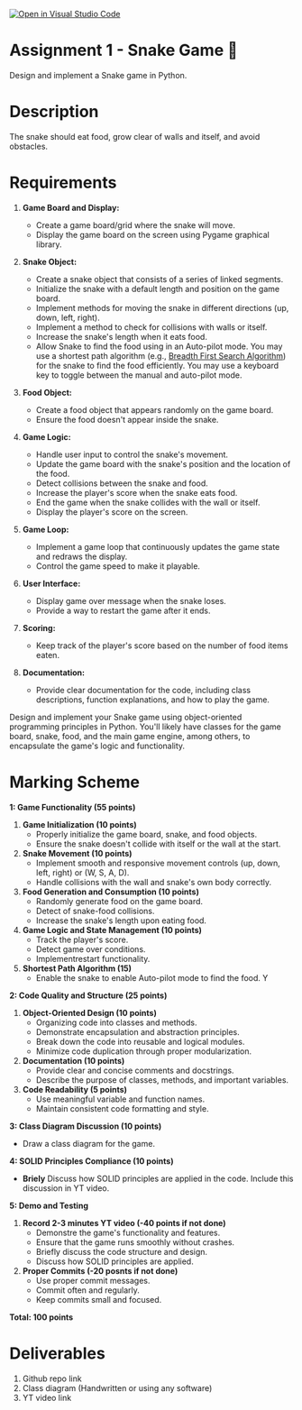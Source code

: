 [![Open in Visual Studio Code](https://classroom.github.com/assets/open-in-vscode-718a45dd9cf7e7f842a935f5ebbe5719a5e09af4491e668f4dbf3b35d5cca122.svg)](https://classroom.github.com/online_ide?assignment_repo_id=12046286&assignment_repo_type=AssignmentRepo)
# Assignment 1 - Snake Game 🐍
Design and implement a Snake game in Python.


# Description
The snake should eat food, grow clear of walls and itself, and avoid obstacles. 


# Requirements
1. **Game Board and Display:**
   - Create a game board/grid where the snake will move.
   - Display the game board on the screen using Pygame graphical library.

1. **Snake Object:**
   - Create a snake object that consists of a series of linked segments.
   - Initialize the snake with a default length and position on the game board.
   - Implement methods for moving the snake in different directions (up, down, left, right).
   - Implement a method to check for collisions with walls or itself.
   - Increase the snake's length when it eats food.
   - Allow Snake to find the food using in an Auto-pilot mode. You may use a shortest path algorithm (e.g., [Breadth First Search Algorithm](https://www.youtube.com/watch?v=oDqjPvD54Ss&t=0s)) for the snake to find the food efficiently. You may use a keyboard key to toggle between the manual and auto-pilot mode.

1. **Food Object:**
   - Create a food object that appears randomly on the game board.
   - Ensure the food doesn't appear inside the snake.

1. **Game Logic:**
   - Handle user input to control the snake's movement.
   - Update the game board with the snake's position and the location of the food.
   - Detect collisions between the snake and food.
   - Increase the player's score when the snake eats food.
   - End the game when the snake collides with the wall or itself.
   - Display the player's score on the screen.

1. **Game Loop:**
   - Implement a game loop that continuously updates the game state and redraws the display.
   - Control the game speed to make it playable.

1. **User Interface:**
   - Display game over message when the snake loses.
   - Provide a way to restart the game after it ends.

1. **Scoring:**
   - Keep track of the player's score based on the number of food items eaten.

1. **Documentation:**
    - Provide clear documentation for the code, including class descriptions, function explanations, and how to play the game.


Design and implement your Snake game using object-oriented programming principles in Python. You'll likely have classes for the game board, snake, food, and the main game engine, among others, to encapsulate the game's logic and functionality.


# Marking Scheme
**1: Game Functionality (55 points)**

1. **Game Initialization (10 points)**
   - Properly initialize the game board, snake, and food objects.
   - Ensure the snake doesn't collide with itself or the wall at the start.
1. **Snake Movement (10 points)**
   - Implement smooth and responsive movement controls (up, down, left, right) or (W, S, A, D).
   - Handle collisions with the wall and snake's own body correctly.
1. **Food Generation and Consumption (10 points)**
   - Randomly generate food on the game board.
   - Detect of snake-food collisions.
   - Increase the snake's length upon eating food.
1. **Game Logic and State Management (10 points)**
   - Track the player's score.
   - Detect game over conditions.
   - Implementrestart functionality.
1. **Shortest Path Algorithm (15)**
   - Enable the snake to enable Auto-pilot mode to find the food. Y

**2: Code Quality and Structure (25 points)**

1. **Object-Oriented Design (10 points)**
   - Organizing code into classes and methods.
   - Demonstrate encapsulation and abstraction principles.
   - Break down the code into reusable and logical modules.
   - Minimize code duplication through proper modularization.
1. **Documentation (10 points)**
   - Provide clear and concise comments and docstrings.
   - Describe the purpose of classes, methods, and important variables.
1. **Code Readability (5 points)**
   - Use meaningful variable and function names.
   - Maintain consistent code formatting and style.

**3: Class Diagram Discussion (10 points)** 
   - Draw a class diagram for the game. 

**4: SOLID Principles Compliance (10 points)**   
   - **Briely** Discuss how SOLID principles are applied in the code. Include this discussion in YT video.



**5: Demo and Testing**
1. **Record 2-3 minutes YT video (-40 points if not done)**
    - Demonstre the game's functionality and features.
    - Ensure that the game runs smoothly without crashes.
    - Briefly discuss the code structure and design.
    - Discuss how SOLID principles are applied.
2. **Proper Commits (-20 posnts if not done)**
   - Use proper commit messages.
   - Commit often and regularly.
   - Keep commits small and focused.

**Total: 100 points**

# Deliverables
1. Github repo link
1. Class diagram (Handwritten or using any software)
1. YT video link

